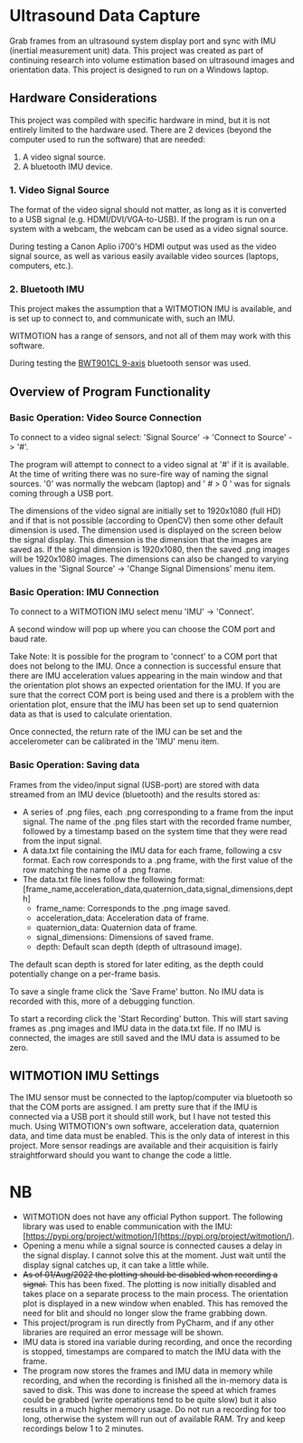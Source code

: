 # Ultrasound Data Capture

Grab frames from an ultrasound system display port and sync with IMU (inertial measurement unit) data.
This project was created as part of continuing research into volume estimation based on
ultrasound images and orientation data. This project is designed to run on a Windows laptop.

## Hardware Considerations

This project was compiled with specific hardware in mind, but it is not entirely limited to the hardware
used. There are 2 devices (beyond the computer used to run the software) that are needed:

1. A video signal source.
2. A bluetooth IMU device.

### 1. Video Signal Source

The format of the video signal should not matter, as long as it is converted to a USB signal
(e.g. HDMI/DVI/VGA-to-USB). If the program is run on a system with a webcam, the webcam can be used
as a video signal source.

During testing a Canon Aplio i700's HDMI output was used as the video signal source, as well as various
easily available video sources (laptops, computers, etc.).

### 2. Bluetooth IMU

This project makes the assumption that a WITMOTION IMU is available, and is set up to connect to,
and communicate with, such an IMU.

WITMOTION has a range of sensors, and not all of them may work with this software.

During testing the
[BWT901CL 9-axis](https://www.wit-motion.com/9-axis/witmotion-bluetooth-2-0-mult.html)
bluetooth sensor was used.

## Overview of Program Functionality

### Basic Operation: Video Source Connection

To connect to a video signal select: 'Signal Source' -> 'Connect to Source' -> '#'.

The program will attempt to connect to a video signal at '#' if it is available.
At the time of writing there was no sure-fire way of naming the signal sources.
'0' was normally the webcam (laptop) and ' # > 0 ' was for signals coming through a USB port.

The dimensions of the video signal are initially set to 1920x1080 (full HD) and if that is not possible
(according to OpenCV) then some other default dimension is used. The dimension used is displayed on the
screen below the signal display. This dimension is the dimension that the images are saved as. If the
signal dimension is 1920x1080, then the saved .png images will be 1920x1080 images. The dimensions can
also be changed to varying values in the 'Signal Source' -> 'Change Signal Dimensions' menu item.

### Basic Operation: IMU Connection

To connect to a WITMOTION IMU select menu 'IMU' -> 'Connect'.

A second window will pop up where you can choose the COM port and baud rate.

Take Note: It is possible for the program to 'connect' to a COM port that does not belong to the IMU.
Once a connection is successful ensure that there are IMU acceleration values appearing in the main
window and that the orientation plot shows an expected orientation for the IMU. If you are sure that
the correct COM port is being used and there is a problem with the orientation plot, ensure that the
IMU has been set up to send quaternion data as that is used to calculate orientation.

Once connected, the return rate of the IMU can be set and the accelerometer can be calibrated in the
'IMU' menu item.

### Basic Operation: Saving data

Frames from the video/input signal (USB-port) are stored with data streamed from an IMU device (bluetooth)
and the results stored as:

- A series of .png files, each .png corresponding to a frame from the input signal. The name of the
  .png files start with the recorded frame number, followed by a timestamp based on the system time that
  they were read from the input signal.
- A data.txt file containing the IMU data for each frame, following a csv format. Each row
  corresponds to a .png frame, with the first value of the row matching the name of a .png frame.
- The data.txt file lines follow the following
  format: [frame_name,acceleration_data,quaternion_data,signal_dimensions,depth]
    - frame_name: Corresponds to the .png image saved.
    - acceleration_data: Acceleration data of frame.
    - quaternion_data: Quaternion data of frame.
    - signal_dimensions: Dimensions of saved frame.
    - depth: Default scan depth (depth of ultrasound image).

The default scan depth is stored for later editing, as the depth could potentially change on a
per-frame basis.

To save a single frame click the 'Save Frame' button. No IMU data is recorded with this, more of a
debugging function.

To start a recording click the 'Start Recording' button. This will start saving frames as .png images
and IMU data in the data.txt file. If no IMU is connected, the images are still saved and the IMU data is
assumed to be zero.


## WITMOTION IMU Settings

The IMU sensor must be connected to the laptop/computer via bluetooth so that the COM ports are assigned.
I am pretty sure that if the IMU is connected via a USB port it should still work, but I have not tested
this much. Using WITMOTION's own software, acceleration data, quaternion data, and time data must be 
enabled. This is the only data of interest in this project. More sensor readings are available and 
their acquisition is fairly straightforward should you want to change the code a little.

# NB

- WITMOTION does not have any official Python support. The following library was used to enable
  communication with the IMU: [https://pypi.org/project/witmotion/](https://pypi.org/project/witmotion/).
- Opening a menu while a signal source is connected causes a delay in the signal display. I cannot
  solve this at the moment. Just wait until the display signal catches up, it can take a little while.
- ~~As of 01/Aug/2022 the plotting should be disabled when recording a signal.~~ This has been fixed. The plotting
  is now initially disabled and takes place on a separate process to the main process. The orientation plot is displayed 
  in a new window when enabled. This has removed the need for blit and should no longer slow the frame grabbing down.
- This project/program is run directly from PyCharm, and if any other libraries are required an error
  message will be shown.
- IMU data is stored ina variable during recording, and once the recording is stopped, timestamps are
  compared to match the IMU data with the frame.
- The program now stores the frames and IMU data in memory while recording, and when the recording is finished
  all the in-memory data is saved to disk. This was done to increase the speed at which frames could
  be grabbed (write operations tend to be quite slow) but it also results in a much higher memory usage.
  Do not run a recording for too long, otherwise the system will run out of available RAM. Try and keep
  recordings below 1 to 2 minutes.
